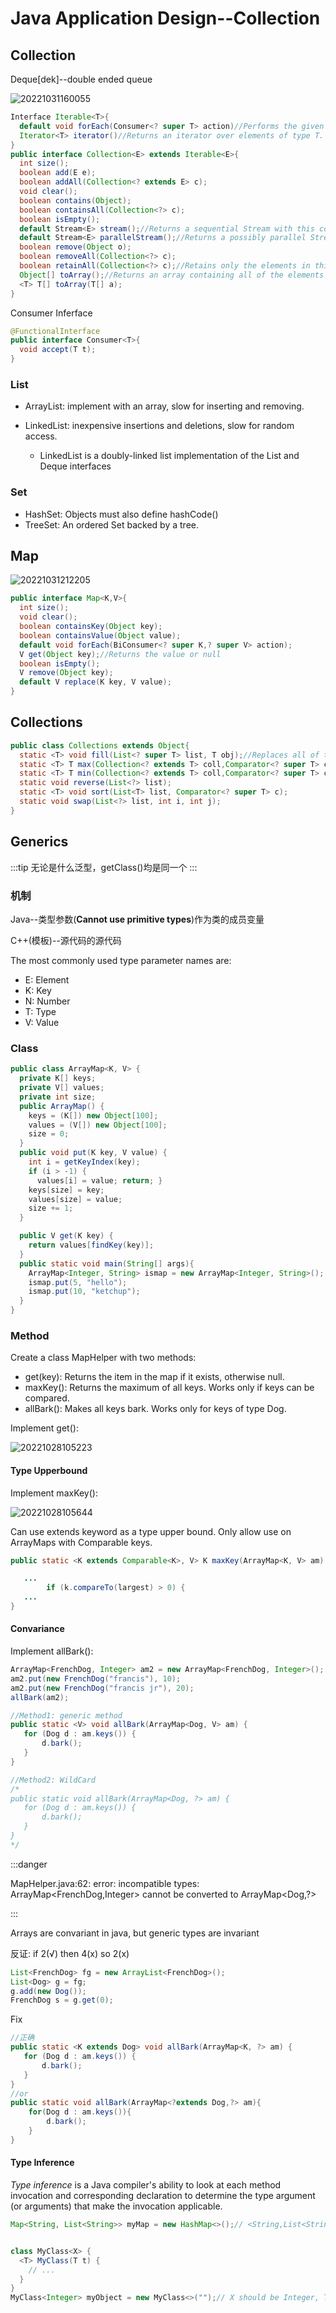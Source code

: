 # Java Application Design--Collection
## Collection

Deque[dek]--double ended queue

![20221031160055](https://raw.githubusercontent.com/zxc2012/image/main/20221031160055.png)

```java
Interface Iterable<T>{
  default void forEach(Consumer<? super T> action)//Performs the given action for each element of the Iterable until all elements have been processed or the action throws an exception.
  Iterator<T> iterator()//Returns an iterator over elements of type T.
}
public interface Collection<E> extends Iterable<E>{
  int size();
  boolean add(E e);
  boolean addAll(Collection<? extends E> c);
  void clear();
  boolean contains(Object);
  boolean containsAll(Collection<?> c);
  boolean isEmpty();
  default Stream<E>	stream();//Returns a sequential Stream with this collection as its source.
  default Stream<E>	parallelStream();//Returns a possibly parallel Stream with this collection as its source.
  boolean remove(Object o);
  boolean removeAll(Collection<?> c);
  boolean retainAll(Collection<?> c);//Retains only the elements in this collection that are contained in the specified collection 
  Object[] toArray();//Returns an array containing all of the elements in this collection.
  <T> T[] toArray(T[] a);
}
```

Consumer Inferface

```java
@FunctionalInterface
public interface Consumer<T>{
  void accept(T t);
}
```

### List

- ArrayList: implement with an array, slow for inserting and removing.
- LinkedList: inexpensive insertions and deletions, slow for random access.

  - LinkedList is a doubly-linked list implementation of the List and Deque interfaces

### Set

- HashSet: Objects must also define hashCode()
- TreeSet: An ordered Set backed by a tree.

## Map

![20221031212205](https://raw.githubusercontent.com/zxc2012/image/main/20221031212205.png)

```java
public interface Map<K,V>{
  int size();
  void clear();
  boolean containsKey(Object key);
  boolean containsValue(Object value);
  default void forEach(BiConsumer<? super K,? super V> action);
  V get(Object key);//Returns the value or null
  boolean isEmpty();
  V remove(Object key);
  default V	replace(K key, V value);
}
```
## Collections

```java
public class Collections extends Object{
  static <T> void fill(List<? super T> list, T obj);//Replaces all of the elements of the specified list with the specified element.
  static <T> T max(Collection<? extends T> coll,Comparator<? super T> comp);
  static <T> T min(Collection<? extends T> coll,Comparator<? super T> comp);
  static void reverse(List<?> list);
  static <T> void sort(List<T> list, Comparator<? super T> c);
  static void swap(List<?> list, int i, int j);
}
```

## Generics

:::tip
无论是什么泛型，getClass()均是同一个
:::

### 机制

Java--类型参数(**Cannot use primitive types**)作为类的成员变量

C++(模板)--源代码的源代码

The most commonly used type parameter names are:

- E: Element
- K: Key
- N: Number
- T: Type
- V: Value

### Class

```java
public class ArrayMap<K, V> {
  private K[] keys; 
  private V[] values;
  private int size;
  public ArrayMap() {
    keys = (K[]) new Object[100];
    values = (V[]) new Object[100];
    size = 0;
  }
  public void put(K key, V value) {
    int i = getKeyIndex(key);
    if (i > -1) {
      values[i] = value; return; }
    keys[size] = key;
    values[size] = value;
    size += 1;	
  } 

  public V get(K key) {       
    return values[findKey(key)];
  }
  public static void main(String[] args){
    ArrayMap<Integer, String> ismap = new ArrayMap<Integer, String>();
    ismap.put(5, "hello");
    ismap.put(10, "ketchup");
  }
}
```

### Method

Create a class MapHelper with two methods:
- get(key): Returns the item in the map if it exists, otherwise null.
- maxKey(): Returns the maximum of all keys. Works only if keys can be compared.
- allBark(): Makes all keys bark. Works only for keys of type Dog.

Implement get():

![20221028105223](https://raw.githubusercontent.com/zxc2012/image/main/20221028105223.png)

#### Type Upperbound

Implement maxKey():

![20221028105644](https://raw.githubusercontent.com/zxc2012/image/main/20221028105644.png)

Can use extends keyword as a type upper bound. Only allow use on ArrayMaps with Comparable keys.

```java
public static <K extends Comparable<K>, V> K maxKey(ArrayMap<K, V> am) {//Meaning: Any ArrayMap you give me must have actual parameter type that is a subtype of Comparable<T>.

   ...
     	if (k.compareTo(largest) > 0) {
   ...
}
```

#### Convariance 

Implement allBark():

```java
ArrayMap<FrenchDog, Integer> am2 = new ArrayMap<FrenchDog, Integer>();
am2.put(new FrenchDog("francis"), 10);
am2.put(new FrenchDog("francis jr"), 20);
allBark(am2);

//Method1: generic method
public static <V> void allBark(ArrayMap<Dog, V> am) {
   for (Dog d : am.keys()) {
       d.bark(); 	
   }
}

//Method2: WildCard
/*
public static void allBark(ArrayMap<Dog, ?> am) {
   for (Dog d : am.keys()) {
       d.bark(); 	
   }
}
*/
```
:::danger

MapHelper.java:62: error: incompatible types: ArrayMap<FrenchDog,Integer> cannot be converted to ArrayMap<Dog,?>

:::

Arrays are convariant in java, but generic types are invariant

反证: 
if 2(√) then 4(x) so 2(x)

```java
List<FrenchDog> fg = new ArrayList<FrenchDog>();
List<Dog> g = fg;
g.add(new Dog());
FrenchDog s = g.get(0);
```

Fix

```java
//正确
public static <K extends Dog> void allBark(ArrayMap<K, ?> am) {
   for (Dog d : am.keys()) {
       d.bark();
   }
}
//or 
public static void allBark(ArrayMap<?extends Dog,?> am){
    for(Dog d : am.keys()){
        d.bark();
    }
}
```

#### Type Inference

*Type inference* is a Java compiler's ability to look at each method invocation and corresponding declaration to determine the type argument (or arguments) that make the invocation applicable.

```java
Map<String, List<String>> myMap = new HashMap<>();// <String,List<String>>


class MyClass<X> {
  <T> MyClass(T t) {
    // ...
  }
}
MyClass<Integer> myObject = new MyClass<>("");// X should be Integer, T should be String
```